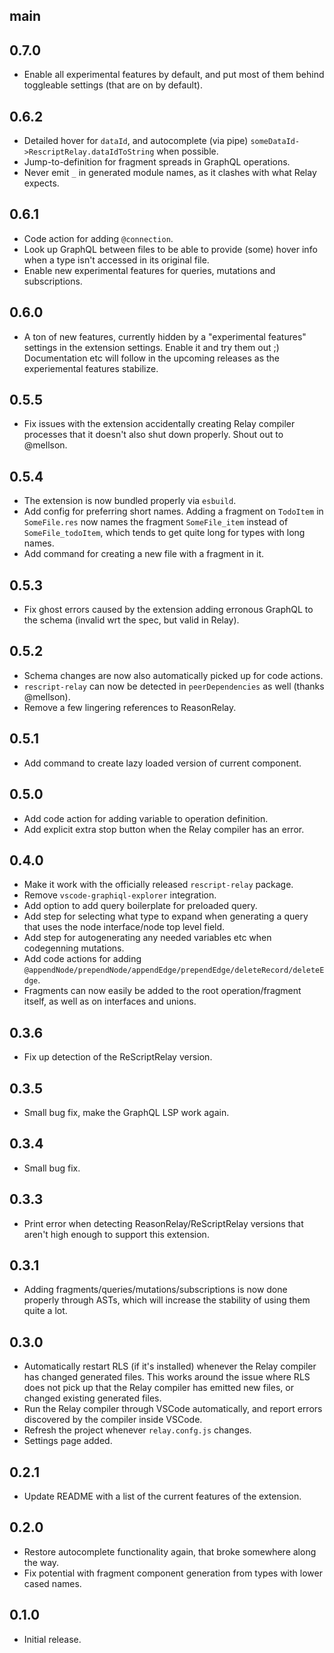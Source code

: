 ## main

## 0.7.0

- Enable all experimental features by default, and put most of them behind toggleable settings (that are on by default).

## 0.6.2

- Detailed hover for `dataId`, and autocomplete (via pipe) `someDataId->RescriptRelay.dataIdToString` when possible.
- Jump-to-definition for fragment spreads in GraphQL operations.
- Never emit `_` in generated module names, as it clashes with what Relay expects.

## 0.6.1

- Code action for adding `@connection`.
- Look up GraphQL between files to be able to provide (some) hover info when a type isn't accessed in its original file.
- Enable new experimental features for queries, mutations and subscriptions.

## 0.6.0

- A ton of new features, currently hidden by a "experimental features" settings in the extension settings. Enable it and try them out ;) Documentation etc will follow in the upcoming releases as the experiemental features stabilize.

## 0.5.5

- Fix issues with the extension accidentally creating Relay compiler processes that it doesn't also shut down properly. Shout out to @mellson.

## 0.5.4

- The extension is now bundled properly via `esbuild`.
- Add config for preferring short names. Adding a fragment on `TodoItem` in `SomeFile.res` now names the fragment `SomeFile_item` instead of `SomeFile_todoItem`, which tends to get quite long for types with long names.
- Add command for creating a new file with a fragment in it.

## 0.5.3

- Fix ghost errors caused by the extension adding erronous GraphQL to the schema (invalid wrt the spec, but valid in Relay).

## 0.5.2

- Schema changes are now also automatically picked up for code actions.
- `rescript-relay` can now be detected in `peerDependencies` as well (thanks @mellson).
- Remove a few lingering references to ReasonRelay.

## 0.5.1

- Add command to create lazy loaded version of current component.

## 0.5.0

- Add code action for adding variable to operation definition.
- Add explicit extra stop button when the Relay compiler has an error.

## 0.4.0

- Make it work with the officially released `rescript-relay` package.
- Remove `vscode-graphiql-explorer` integration.
- Add option to add query boilerplate for preloaded query.
- Add step for selecting what type to expand when generating a query that uses the node interface/node top level field.
- Add step for autogenerating any needed variables etc when codegenning mutations.
- Add code actions for adding `@appendNode/prependNode/appendEdge/prependEdge/deleteRecord/deleteEdge`.
- Fragments can now easily be added to the root operation/fragment itself, as well as on interfaces and unions.

## 0.3.6

- Fix up detection of the ReScriptRelay version.

## 0.3.5

- Small bug fix, make the GraphQL LSP work again.

## 0.3.4

- Small bug fix.

## 0.3.3

- Print error when detecting ReasonRelay/ReScriptRelay versions that aren't high enough to support this extension.

## 0.3.1

- Adding fragments/queries/mutations/subscriptions is now done properly through ASTs, which will increase the stability of using them quite a lot.

## 0.3.0

- Automatically restart RLS (if it's installed) whenever the Relay compiler has changed generated files. This works around the issue where RLS does not pick up that the Relay compiler has emitted new files, or changed existing generated files.
- Run the Relay compiler through VSCode automatically, and report errors discovered by the compiler inside VSCode.
- Refresh the project whenever `relay.confg.js` changes.
- Settings page added.

## 0.2.1

- Update README with a list of the current features of the extension.

## 0.2.0

- Restore autocomplete functionality again, that broke somewhere along the way.
- Fix potential with fragment component generation from types with lower cased names.

## 0.1.0

- Initial release.
